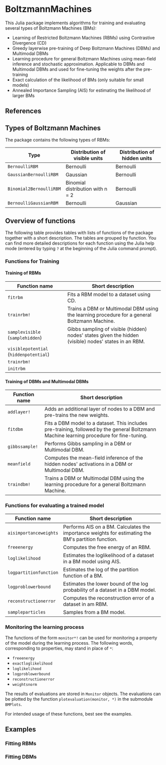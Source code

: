 # BoltzmannMachines

This Julia package implements algorithms for training and evaluating several types of Boltzmann Machines (BMs):

* Learning of Restricted Boltzmann Machines (RBMs) using Contrastive Divergence (CD)
* Greedy layerwise pre-training of Deep Boltzmann Machines (DBMs) and Multimodal DBMs
* Learning procedure for general Boltzmann Machines using mean-field inference and stochastic approximation. Applicable to DBMs and Multimodal DBMs and used for fine-tuning the weights after the pre-training
* Exact calculation of the likelihood of BMs (only suitable for small models)
* Annealed Importance Sampling (AIS) for estimating the likelihood of larger BMs


## References

## Types of Boltzmann Machines

The package contains the following types of RBMs:

Type                    | Distribution of visible units    | Distribution of hidden units
------------------------|----------------------------------|-----------------------------
`BernoulliRBM`          | Bernoulli                        | Bernoulli
`GaussianBernoulliRBM`  | Gaussian                         | Bernoulli
`Binomial2BernoulliRBM` | Binomial distribution with n = 2 | Bernoulli
`BernoulliGaussianRBM`  | Bernoulli                        | Gaussian

## Overview of functions

The following table provides tables with lists of functions of the package together with a short description. The tables are grouped by function. You can find more detailed descriptions for each function using the Julia help mode (entered by typing `?` at the beginning of the Julia command prompt).

### Functions for Training

#### Training of RBMs

Function name    | Short description
---------------- | -----------------
`fitrbm`         | Fits a RBM model to a dataset using CD.
`trainrbm!`      | Trains a DBM or Multimodal DBM using the learning procedure for a general Boltzmann Machine.
`samplevisible` (`samplehidden`) | Gibbs sampling of visible (hidden) nodes' states given the hidden (visible) nodes' states in an RBM.
`visiblepotential` (`hiddenpotential`) | 
`trainrbm!` | 
`initrbm` | 


#### Training of DBMs and Multimodal DBMs

Function name    | Short description
---------------- | -----------------
`addlayer!`      | Adds an additional layer of nodes to a DBM and pre-trains the new weights.
`fitdbm`         | Fits a DBM model to a dataset. This includes pre-training, followed by the general Boltzmann Machine learning procedure for fine-tuning.
`gibbssample!`   | Performs Gibbs sampling in a DBM or Multimodal DBM.
`meanfield`      | Computes the mean-field inference of the hidden nodes' activations in a DBM or Multimodal DBM.
`traindbm!`      | Trains a DBM or Multimodal DBM using the learning procedure for a general Boltzmann Machine.


### Functions for evaluating a trained model

Function name          | Short description
--------------         | -----------------
`aisimportanceweights` | Performs AIS on a BM. Calculates the importance weights for estimating the BM's partition function.
`freeenergy`           | Computes the free energy of an RBM.
`loglikelihood`        | Estimates the loglikelihood of a dataset in a BM model using AIS.
`logpartitionfunction` | Estimates the log of the partition function of a BM. 
`logproblowerbound`    | Estimates the lower bound of the log probability of a dataset in a DBM model.
`reconstructionerror`  | Computes the reconstruction error of a dataset in am RBM.
`sampleparticles`      | Samples from a BM model.


### Monitoring the learning process

The functions of the form `monitor*!` can be used for monitoring a property of the model during the learning process.
The following words, corresponding to properties, may stand in place of `*`: 

* `freeenergy`
* `exactloglikelihood`
* `loglikelihood`
* `logproblowerbound`
* `reconstructionerror`
* `weightsnorm`

The results of evaluations are stored in `Monitor` objects. The evaluations can be plotted by the function `plotevaluation(monitor, *)` in the submodule `BMPlots`.

For intended usage of these functions, best see the examples.


## Examples

### Fitting RBMs

### Fitting DBMs




